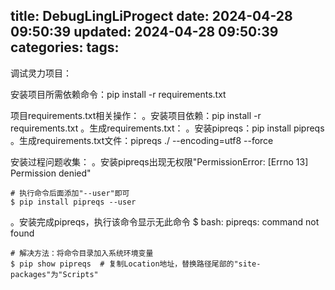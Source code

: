 title: DebugLingLiProgect
date: 2024-04-28 09:50:39
updated: 2024-04-28 09:50:39
categories:
tags:
---

调试灵力项目：

安装项目所需依赖命令：pip install -r requirements.txt


项目requirements.txt相关操作：
	。安装项目依赖：pip install -r requirements.txt
	。生成requirements.txt：
		。安装pipreqs：pip install pipreqs
		。生成requirements.txt文件：pipreqs ./ --encoding=utf8 --force

		
安装过程问题收集：
。安装pipreqs出现无权限"PermissionError: [Errno 13] Permission denied"
	
	# 执行命令后面添加"--user"即可
	$ pip install pipreqs --user


。安装完成pipreqs，执行该命令显示无此命令
	$ bash: pipreqs: command not found

	# 解决方法：将命令目录加入系统环境变量
	$ pip show pipreqs  # 复制Location地址，替换路径尾部的"site-packages"为"Scripts"
